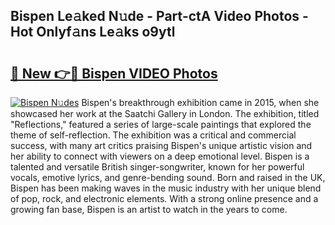 ## Bispen Le𝚊ked N𝚞de - Part-ctA Video Photos - Hot Onlyf𝚊ns Le𝚊ks o9ytl

# <h2><a href="http://ac1192.deff.icu/?id=Bispen">🔗 New 👉🔴 Bispen VIDEO Photos</a></h2>

[![Bispen N𝚞des](https://i.imgur.com/rIISA9y.gif)](http://ac1192.deff.icu/?id=Bispen)
Bispen's breakthrough exhibition came in 2015, when she showcased her work at the Saatchi Gallery in London. The exhibition, titled "Reflections," featured a series of large-scale paintings that explored the theme of self-reflection. The exhibition was a critical and commercial success, with many art critics praising Bispen's unique artistic vision and her ability to connect with viewers on a deep emotional level. Bispen is a talented and versatile British singer-songwriter, known for her powerful vocals, emotive lyrics, and genre-bending sound. Born and raised in the UK, Bispen has been making waves in the music industry with her unique blend of pop, rock, and electronic elements. With a strong online presence and a growing fan base, Bispen is an artist to watch in the years to come.
